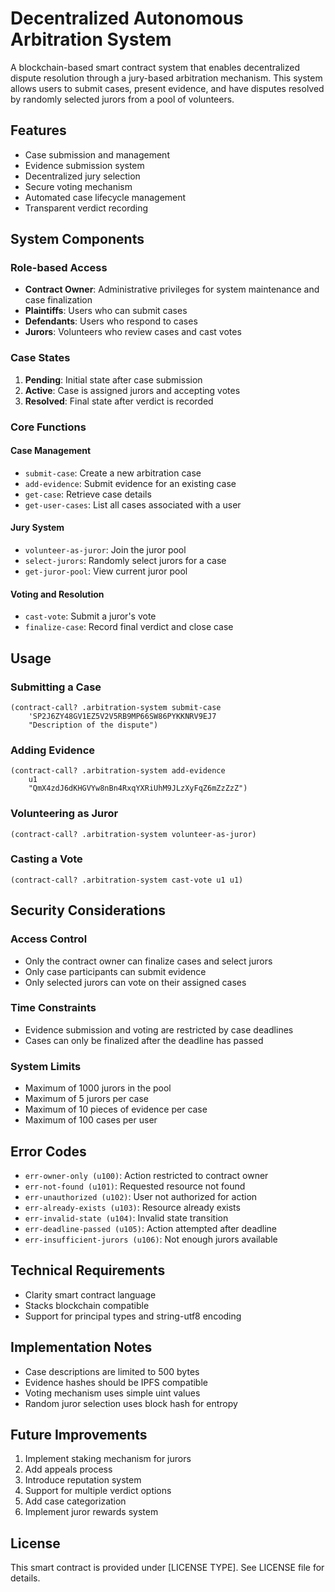 # Decentralized Autonomous Arbitration System

A blockchain-based smart contract system that enables decentralized dispute resolution through a jury-based arbitration mechanism. This system allows users to submit cases, present evidence, and have disputes resolved by randomly selected jurors from a pool of volunteers.

## Features

- Case submission and management
- Evidence submission system
- Decentralized jury selection
- Secure voting mechanism
- Automated case lifecycle management
- Transparent verdict recording

## System Components

### Role-based Access

- **Contract Owner**: Administrative privileges for system maintenance and case finalization
- **Plaintiffs**: Users who can submit cases
- **Defendants**: Users who respond to cases
- **Jurors**: Volunteers who review cases and cast votes

### Case States

1. **Pending**: Initial state after case submission
2. **Active**: Case is assigned jurors and accepting votes
3. **Resolved**: Final state after verdict is recorded

### Core Functions

#### Case Management
- `submit-case`: Create a new arbitration case
- `add-evidence`: Submit evidence for an existing case
- `get-case`: Retrieve case details
- `get-user-cases`: List all cases associated with a user

#### Jury System
- `volunteer-as-juror`: Join the juror pool
- `select-jurors`: Randomly select jurors for a case
- `get-juror-pool`: View current juror pool

#### Voting and Resolution
- `cast-vote`: Submit a juror's vote
- `finalize-case`: Record final verdict and close case

## Usage

### Submitting a Case

```clarity
(contract-call? .arbitration-system submit-case 
    'SP2J6ZY48GV1EZ5V2V5RB9MP66SW86PYKKNRV9EJ7 
    "Description of the dispute")
```

### Adding Evidence

```clarity
(contract-call? .arbitration-system add-evidence 
    u1 
    "QmX4zdJ6dKHGVYw8nBn4RxqYXRiUhM9JLzXyFqZ6mZzZzZ")
```

### Volunteering as Juror

```clarity
(contract-call? .arbitration-system volunteer-as-juror)
```

### Casting a Vote

```clarity
(contract-call? .arbitration-system cast-vote u1 u1)
```

## Security Considerations

### Access Control
- Only the contract owner can finalize cases and select jurors
- Only case participants can submit evidence
- Only selected jurors can vote on their assigned cases

### Time Constraints
- Evidence submission and voting are restricted by case deadlines
- Cases can only be finalized after the deadline has passed

### System Limits
- Maximum of 1000 jurors in the pool
- Maximum of 5 jurors per case
- Maximum of 10 pieces of evidence per case
- Maximum of 100 cases per user

## Error Codes

- `err-owner-only (u100)`: Action restricted to contract owner
- `err-not-found (u101)`: Requested resource not found
- `err-unauthorized (u102)`: User not authorized for action
- `err-already-exists (u103)`: Resource already exists
- `err-invalid-state (u104)`: Invalid state transition
- `err-deadline-passed (u105)`: Action attempted after deadline
- `err-insufficient-jurors (u106)`: Not enough jurors available

## Technical Requirements

- Clarity smart contract language
- Stacks blockchain compatible
- Support for principal types and string-utf8 encoding

## Implementation Notes

- Case descriptions are limited to 500 bytes
- Evidence hashes should be IPFS compatible
- Voting mechanism uses simple uint values
- Random juror selection uses block hash for entropy

## Future Improvements

1. Implement staking mechanism for jurors
2. Add appeals process
3. Introduce reputation system
4. Support for multiple verdict options
5. Add case categorization
6. Implement juror rewards system

## License

This smart contract is provided under [LICENSE TYPE]. See LICENSE file for details.

